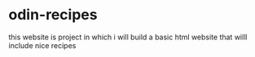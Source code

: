 # odin-recipes
this website is project in which i will build a basic html website that willl include nice recipes
